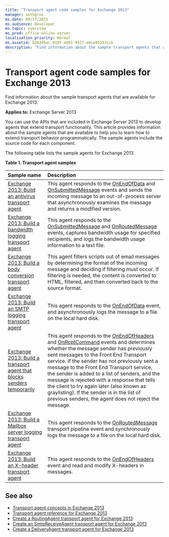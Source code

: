 ```yaml
---
title: "Transport agent code samples for Exchange 2013"
manager: sethgros
ms.date: 09/17/2015
ms.audience: Developer
ms.topic: overview
ms.prod: office-online-server
localization_priority: Normal
ms.assetid: 626345ec-918f-4d91-932f-e6ce92553ccb
description: "Find information about the sample transport agents that are available for Exchange 2013."
---
```


# Transport agent code samples for Exchange 2013

Find information about the sample transport agents that are available for Exchange 2013.
  
**Applies to:** Exchange Server 2013
  
You can use the APIs that are included in Exchange Server 2013 to develop agents that extend transport functionality. This article provides information about the sample agents that are available to help you to learn how to extend transport behavior programmatically. The sample agents include the source code for each component. 
  
The following table lists the sample agents for Exchange 2013.
  
**Table 1. Transport agent samples**

|**Sample name**|**Description**|
|:-----|:-----|
|[Exchange 2013: Build an antivirus transport agent](https://code.msdn.microsoft.com/Exchange/Exchange-2013-Build-an-6e544269) <br/> |This agent responds to the [OnEndOfData](https://msdn.microsoft.com/library/Microsoft.Exchange.Data.Transport.Smtp.SmtpReceiveAgent.OnEndOfData.aspx) and [OnSubmittedMessage](https://msdn.microsoft.com/library/Microsoft.Exchange.Data.Transport.Routing.RoutingAgent.OnSubmittedMessage.aspx) events and sends the incoming message to an out-of-process server that asynchronously examines the message and returns a modified version.  <br/> |
|[Exchange 2013: Build a bandwidth logging transport agent](https://code.msdn.microsoft.com/Exchange/Exchange-2013-Build-a-d61a4aaa) <br/> |This agent responds to the [OnSubmittedMessage](https://msdn.microsoft.com/library/Microsoft.Exchange.Data.Transport.Routing.RoutingAgent.OnSubmittedMessage.aspx) and [OnRoutedMessage](https://msdn.microsoft.com/library/Microsoft.Exchange.Data.Transport.Routing.RoutingAgent.OnRoutedMessage.aspx) events, captures bandwidth usage for specified recipients, and logs the bandwidth usage information to a text file.  <br/> |
|[Exchange 2013: Build a body conversion transport agent](https://code.msdn.microsoft.com/Exchange/Exchange-2013-Build-a-body-ed36ecb0) <br/> |This agent filters scripts out of email messages by determining the format of the incoming message and deciding if filtering must occur. If filtering is needed, the content is converted to HTML, filtered, and then converted back to the source format.  <br/> |
|[Exchange 2013: Build an SMTP logging transport agent](https://code.msdn.microsoft.com/Exchange/Exchange-2013-Build-an-fc23dc33) <br/> |This agent responds to the [OnEndOfData](https://msdn.microsoft.com/library/Microsoft.Exchange.Data.Transport.Smtp.SmtpReceiveAgent.OnEndOfData.aspx) event, and asynchronously logs the message to a file on the local hard disk.  <br/> |
|[Exchange 2013: Build a transport agent that blocks senders temporarily](https://code.msdn.microsoft.com/Exchange/Exchange-2013-Build-a-52a767d8) <br/> |This agent responds to the [OnEndOfHeaders](https://msdn.microsoft.com/library/Microsoft.Exchange.Data.Transport.Smtp.SmtpReceiveAgent.OnEndOfHeaders.aspx) and [OnRcptCommand](https://msdn.microsoft.com/library/Microsoft.Exchange.Data.Transport.Smtp.SmtpReceiveAgent.OnRcptCommand.aspx) events and determines whether the message sender has previously sent messages to the Front End Transport service. If the sender has not previously sent a message to the Front End Transport service, the sender is added to a list of senders, and the message is rejected with a response that tells the client to try again later (also known as graylisting). If the sender is in the list of previous senders, the agent does not reject the message.  <br/> |
|[Exchange 2013: Build a Mailbox server logging transport agent](https://code.msdn.microsoft.com/Exchange/Exchange-2013-Build-a-fc8632e5) <br/> |This agent responds to the [OnRoutedMessage](https://msdn.microsoft.com/library/Microsoft.Exchange.Data.Transport.Routing.RoutingAgent.OnRoutedMessage.aspx) transport pipeline event and synchronously logs the message to a file on the local hard disk.  <br/> |
|[Exchange 2013: Build an X-header transport agent](https://code.msdn.microsoft.com/Exchange/Exchange-2013-Build-an-32f62f5a) <br/> |This agent responds to the [OnEndOfHeaders](https://msdn.microsoft.com/library/Microsoft.Exchange.Data.Transport.Smtp.SmtpReceiveAgent.OnEndOfHeaders.aspx) event and read and modify X-headers in messages.  <br/> |
   
## See also

- [Transport agent concepts in Exchange 2013](transport-agent-concepts-in-exchange-2013.md)    
- [Transport agent reference for Exchange 2013](transport-agent-reference-for-exchange-2013.md)    
- [Create a RoutingAgent transport agent for Exchange 2013](how-to-create-a-routingagent-transport-agent-for-exchange-2013.md)   
- [Create an SmtpReceiveAgent transport agent for Exchange 2013](how-to-create-an-smtpreceiveagent-transport-agent-for-exchange-2013.md)    
- [Create a DeliveryAgent transport agent for Exchange 2013](how-to-create-a-deliveryagent-transport-agent-for-exchange-2013.md)
    

